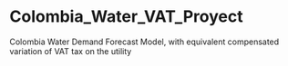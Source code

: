 # Colombia_Water_VAT_Proyect
Colombia Water Demand Forecast Model, with equivalent compensated variation of VAT tax on the utility
